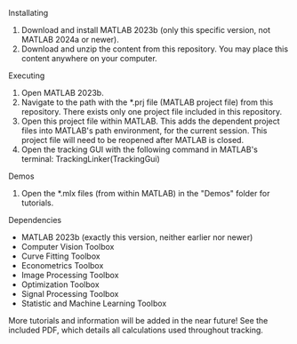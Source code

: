 Installating
1. Download and install MATLAB 2023b (only this specific version, not MATLAB 2024a or newer).
2. Download and unzip the content from this repository. You may place this content anywhere on your computer.

Executing
1. Open MATLAB 2023b.
2. Navigate to the path with the *.prj file (MATLAB project file) from this repository. There exists only one project file included in this repository.
4. Open this project file within MATLAB. This adds the dependent project files into MATLAB's path environment, for the current session. This project file will need to be reopened after MATLAB is closed.
5. Open the tracking GUI with the following command in MATLAB's terminal: TrackingLinker(TrackingGui)

Demos
1. Open the *.mlx files (from within MATLAB) in the "Demos" folder for tutorials.

Dependencies
- MATLAB 2023b (exactly this version, neither earlier nor newer)
- Computer Vision Toolbox
- Curve Fitting Toolbox
- Econometrics Toolbox
- Image Processing Toolbox
- Optimization Toolbox
- Signal Processing Toolbox
- Statistic and Machine Learning Toolbox

More tutorials and information will be added in the near future!
See the included PDF, which details all calculations used throughout tracking.

